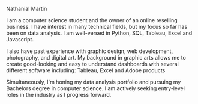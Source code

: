 Nathanial Martin

I am a computer science student and the owner of an online reselling business. 
I have interest in many technical fields, but my focus so far has been on data analysis. 
I am well-versed in Python, SQL, Tableau, Excel and Javascript. 

I also have past experience with graphic design, web development, photography, and digital art. 
My background in graphic arts allows me to create good-looking and easy to understand dashboards with several different software including: Tableau, Excel and Adobe products

Simultaneously, I'm honing my data analysis portfolio and pursuing my Bachelors degree in computer science. 
I am actively seeking entry-level roles in the industry as I progress forward.
